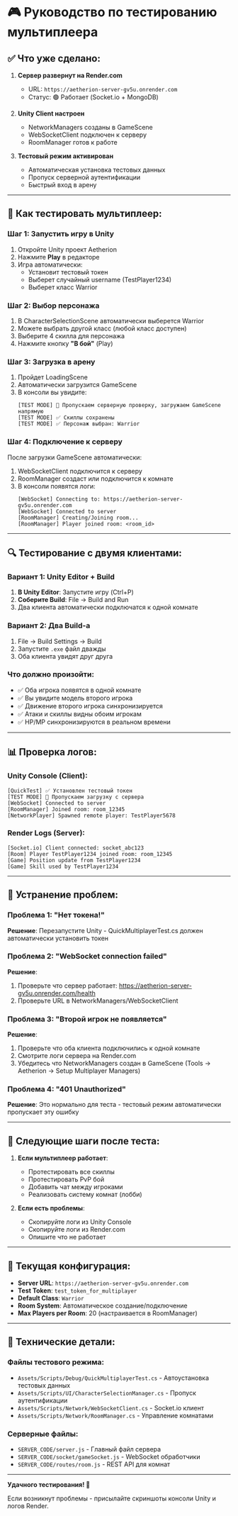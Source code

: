 # 🎮 Руководство по тестированию мультиплеера

## ✅ Что уже сделано:

1. **Сервер развернут на Render.com**
   - URL: `https://aetherion-server-gv5u.onrender.com`
   - Статус: 🟢 Работает (Socket.io + MongoDB)

2. **Unity Client настроен**
   - NetworkManagers созданы в GameScene
   - WebSocketClient подключен к серверу
   - RoomManager готов к работе

3. **Тестовый режим активирован**
   - Автоматическая установка тестовых данных
   - Пропуск серверной аутентификации
   - Быстрый вход в арену

---

## 🚀 Как тестировать мультиплеер:

### Шаг 1: Запустить игру в Unity
1. Откройте Unity проект Aetherion
2. Нажмите **Play** в редакторе
3. Игра автоматически:
   - Установит тестовый токен
   - Выберет случайный username (TestPlayer1234)
   - Выберет класс Warrior

### Шаг 2: Выбор персонажа
1. В CharacterSelectionScene автоматически выберется Warrior
2. Можете выбрать другой класс (любой класс доступен)
3. Выберите 4 скилла для персонажа
4. Нажмите кнопку **"В бой"** (Play)

### Шаг 3: Загрузка в арену
1. Пройдет LoadingScene
2. Автоматически загрузится GameScene
3. В консоли вы увидите:
   ```
   [TEST MODE] 🚀 Пропускаем серверную проверку, загружаем GameScene напрямую
   [TEST MODE] ✅ Скиллы сохранены
   [TEST MODE] ✅ Персонаж выбран: Warrior
   ```

### Шаг 4: Подключение к серверу
После загрузки GameScene автоматически:
1. WebSocketClient подключится к серверу
2. RoomManager создаст или подключится к комнате
3. В консоли появятся логи:
   ```
   [WebSocket] Connecting to: https://aetherion-server-gv5u.onrender.com
   [WebSocket] Connected to server
   [RoomManager] Creating/Joining room...
   [RoomManager] Player joined room: <room_id>
   ```

---

## 🔍 Тестирование с двумя клиентами:

### Вариант 1: Unity Editor + Build
1. **В Unity Editor**: Запустите игру (Ctrl+P)
2. **Соберите Build**: File → Build and Run
3. Два клиента автоматически подключатся к одной комнате

### Вариант 2: Два Build-а
1. File → Build Settings → Build
2. Запустите `.exe` файл дважды
3. Оба клиента увидят друг друга

### Что должно произойти:
- ✅ Оба игрока появятся в одной комнате
- ✅ Вы увидите модель второго игрока
- ✅ Движение второго игрока синхронизируется
- ✅ Атаки и скиллы видны обоим игрокам
- ✅ HP/MP синхронизируются в реальном времени

---

## 📊 Проверка логов:

### Unity Console (Client):
```
[QuickTest] ✅ Установлен тестовый токен
[TEST MODE] 🚀 Пропускаем загрузку с сервера
[WebSocket] Connected to server
[RoomManager] Joined room: room_12345
[NetworkPlayer] Spawned remote player: TestPlayer5678
```

### Render Logs (Server):
```
[Socket.io] Client connected: socket_abc123
[Room] Player TestPlayer1234 joined room: room_12345
[Game] Position update from TestPlayer1234
[Game] Skill used by TestPlayer1234
```

---

## 🐛 Устранение проблем:

### Проблема 1: "Нет токена!"
**Решение**: Перезапустите Unity - QuickMultiplayerTest.cs должен автоматически установить токен

### Проблема 2: "WebSocket connection failed"
**Решение**:
1. Проверьте что сервер работает: https://aetherion-server-gv5u.onrender.com/health
2. Проверьте URL в NetworkManagers/WebSocketClient

### Проблема 3: "Второй игрок не появляется"
**Решение**:
1. Проверьте что оба клиента подключились к одной комнате
2. Смотрите логи сервера на Render.com
3. Убедитесь что NetworkManagers создан в GameScene (Tools → Aetherion → Setup Multiplayer Managers)

### Проблема 4: "401 Unauthorized"
**Решение**: Это нормально для теста - тестовый режим автоматически пропускает эту ошибку

---

## 📝 Следующие шаги после теста:

1. **Если мультиплеер работает**:
   - Протестировать все скиллы
   - Протестировать PvP бой
   - Добавить чат между игроками
   - Реализовать систему комнат (лобби)

2. **Если есть проблемы**:
   - Скопируйте логи из Unity Console
   - Скопируйте логи из Render.com
   - Опишите что не работает

---

## 🎯 Текущая конфигурация:

- **Server URL**: `https://aetherion-server-gv5u.onrender.com`
- **Test Token**: `test_token_for_multiplayer`
- **Default Class**: `Warrior`
- **Room System**: Автоматическое создание/подключение
- **Max Players per Room**: 20 (настраивается в RoomManager)

---

## 🔧 Технические детали:

### Файлы тестового режима:
- `Assets/Scripts/Debug/QuickMultiplayerTest.cs` - Автоустановка тестовых данных
- `Assets/Scripts/UI/CharacterSelectionManager.cs` - Пропуск аутентификации
- `Assets/Scripts/Network/WebSocketClient.cs` - Socket.io клиент
- `Assets/Scripts/Network/RoomManager.cs` - Управление комнатами

### Серверные файлы:
- `SERVER_CODE/server.js` - Главный файл сервера
- `SERVER_CODE/socket/gameSocket.js` - WebSocket обработчики
- `SERVER_CODE/routes/room.js` - REST API для комнат

---

**Удачного тестирования! 🚀**

Если возникнут проблемы - присылайте скриншоты консоли Unity и логов Render.
